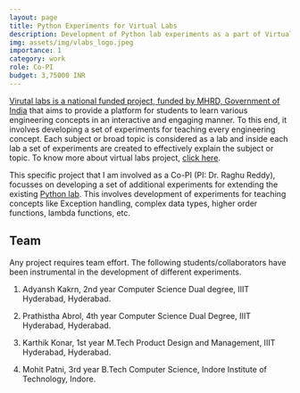 ```yaml
---
layout: page
title: Python Experiments for Virtual Labs
description: Development of Python lab experiments as a part of Virtual Labs Project.
img: assets/img/vlabs_logo.jpeg
importance: 1
category: work
role: Co-PI
budget: 3,75000 INR
---
```


[Virutal labs is a national funded project, funded by MHRD, Government of India](https://www.vlab.co.in/) that aims to provide a platform for students to learn various engineering concepts in an interactive and engaging manner. To this end, it involves developing a set of experiments for teaching every engineering concept. Each subject or broad topic is considered as a lab and inside each lab a set of experiments are created to effectively explain the subject or topic. To know more about virtual labs project, [click here](https://www.vlab.co.in/).

This specific project that I am involved as a Co-PI (PI: Dr. Raghu Reddy), focusses on developing a set of additional experiments for extending the existing [Python lab](https://python-iitk.vlabs.ac.in/). This involves development of experiments for teaching concepts like Exception handling, complex data types, higher order functions, lambda functions, etc.

## Team

Any project requires team effort. The following students/collaborators have been instrumental in the development of different experiments.

  1. Adyansh Kakrn, 2nd year Computer Science Dual degree, IIIT Hyderabad, Hyderabad.

  2. Prathistha Abrol, 4th year Computer Science Dual Degree, IIIT Hyderabad, Hyderabad.

  3. Karthik Konar, 1st year M.Tech Product Design and Management, IIIT Hyderabad, Hyderabad.

  4. Mohit Patni, 3rd year B.Tech Computer Science, Indore Institute of Technology, Indore.


<!--## Key Tools and Technologies used

Below I list some of the tools and technologies that I had used as a part of my responsibilities in the project.

1. Lucidchart and C4Model for architectural Diagrams
2. Python for implementing backend services (Webframework: Tornado)
3. Thingsboard platform for IoT devices integration and raw data visualization
4. Apache Kafka for streaming data from Thingsboard to other services in the platform
5. Google Cloud for deploying some backend prototype-->
